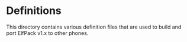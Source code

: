 Definitions
===========

This directory contains various definition files that are used to build and port ElfPack v1.x to other phones.
